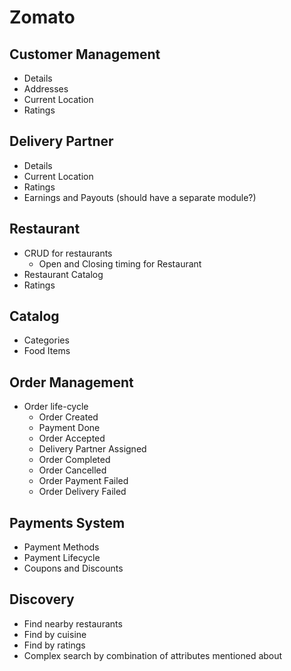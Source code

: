 # Zomato

## Customer Management
  - Details
  - Addresses
  - Current Location
  - Ratings

## Delivery Partner
  - Details
  - Current Location
  - Ratings 
  - Earnings and Payouts (should have a separate module?)

## Restaurant 
  - CRUD for restaurants
    - Open and Closing timing for Restaurant
  - Restaurant Catalog
  - Ratings

## Catalog
  - Categories
  - Food Items

## Order Management 
  - Order life-cycle
    - Order Created
    - Payment Done
    - Order Accepted
    - Delivery Partner Assigned
    - Order Completed
    - Order Cancelled 
    - Order Payment Failed
    - Order Delivery Failed

## Payments System 
  - Payment Methods
  - Payment Lifecycle
  - Coupons and Discounts

## Discovery 
  - Find nearby restaurants
  - Find by cuisine 
  - Find by ratings
  - Complex search by combination of attributes mentioned about


